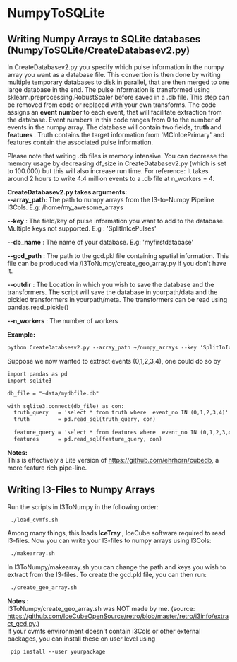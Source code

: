 # NumpyToSQLite


 <h2> Writing Numpy Arrays to SQLite databases (NumpyToSQLite/CreateDatabasev2.py) </h2>
  In CreateDatabasev2.py you specify which pulse information in the numpy array you want as a database file. This convertion is then done by writing multiple temporary databases to disk in parallel, that are then merged to one large database in the end. The pulse information is transformed using sklearn.preprocessing.RobustScaler before saved in a .db file. This step can be removed from code or replaced with your own transforms. The code assigns an <strong> event number</strong> to each event, that will facilitate extraction from the database. Event numbers in this code ranges from 0 to the number of events in the numpy array. The database will contain two fields, <strong> truth </strong> and <strong> features </strong>. Truth contains the target information from 'MCInIcePrimary' and features contain the associated pulse information. 
  
Please note that writing .db files is memory intensive. You can decrease the memory usage by decreasing df_size in CreateDatabasev2.py (which is set to 100.000) but this will also increase run time. For reference: It takes around 2 hours to write 4.4 million events to a .db file at n_workers  = 4. 

<strong>CreateDatabasev2.py takes arguments: </strong>\
  <strong>--array_path</strong>: The path to numpy arrays from the I3-to-Numpy Pipeline I3Cols. E.g: /home/my_awesome_arrays 
  
  <strong>--key</strong>       : The field/key of pulse information you want to add to the database. Multiple keys not supported. E.g : 'SplitInIcePulses'
  
  <strong>--db_name</strong>   : The name of your database. E.g: 'myfirstdatabase' 
  
 <strong> --gcd_path</strong>  : The path to the gcd.pkl file containing spatial information. This file can be produced via /I3ToNumpy/create_geo_array.py if you don't have it.</p>  
  
 <strong> --outdir</strong>    : The Location in which you wish to save the database and the transformers. The script will save the database in yourpath/data and the pickled transformers in yourpath/meta. The transformers can be read using pandas.read_pickle()  
  
  <strong>--n_workers </strong>: The number of workers 
  
  <strong>Example:</strong>
  ```html
  python CreateDatabsesv2.py --array_path ~/numpy_arrays --key 'SplitInIcePulses' --db_name 'ADataBase' -- gcd_path ~/gcd --outdir ~/MyDatabases --n_workers 4 
  ```
  Suppose we now wanted to extract events (0,1,2,3,4), one could do so by
  
 ```html
import pandas as pd
import sqlite3

db_file = "~data/mydbfile.db"

with sqlite3.connect(db_file) as con:
   truth_query   = 'select * from truth where  event_no IN (0,1,2,3,4)'
   truth         = pd.read_sql(truth_query, con)
   
   feature_query = 'select * from features where  event_no IN (0,1,2,3,4)'
   features      = pd.read_sql(feature_query, con)
 ```
  
  <strong>Notes:</strong> \
  This is effectively a Lite version of https://github.com/ehrhorn/cubedb, a more feature rich pipe-line. 
 <h2> Writing I3-Files to Numpy Arrays </h2>
 Run the scripts in I3ToNumpy in the following order:
 
 ```html
  ./load_cvmfs.sh
 ```
Among many things, this loads <strong> IceTray </strong>, IceCube software required to read I3-files. Now you can write your I3-files to numpy arrays using I3Cols:

 ```html
  ./makearray.sh
 ```
In I3ToNumpy/makearray.sh you can change the path and keys you wish to extract from the I3-files. To create the gcd.pkl file, you can then run:

 ```html
  ./create_geo_array.sh
 ```

<strong> Notes : </strong> \
I3ToNumpy/create_geo_array.sh was NOT made by me. (source: https://github.com/IceCubeOpenSource/retro/blob/master/retro/i3info/extract_gcd.py.)  \
If your cvmfs environment doesn't contain i3Cols or other external packages, you can install these on user level using

 ```html
  pip install --user yourpackage
 ```




  
